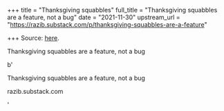 +++
title = "Thanksgiving squabbles"
full_title = "Thanksgiving squabbles are a feature, not a bug"
date = "2021-11-30"
upstream_url = "https://razib.substack.com/p/thanksgiving-squabbles-are-a-feature"

+++
Source: [here](https://razib.substack.com/p/thanksgiving-squabbles-are-a-feature).

Thanksgiving squabbles are a feature, not a bug

b'

Thanksgiving squabbles are a feature, not a bug

razib.substack.com

'

